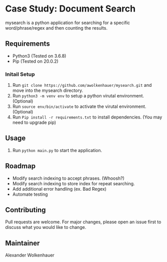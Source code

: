 # Case Study: Document Search

mysearch is a python application for searching for a specific word/phrase/regex and then counting the results.

## Requirements

* Python3 (Tested on 3.6.8)
* Pip (Tested on 20.0.2)

### Initail Setup

1. Run `git clone https://github.com/awolkenhauer/mysearch.git` and move into the mysearch directory.
2. Run `python3 -m venv env` to setup a python virutal environment. (Optional)
3. Run `source env/bin/activate` to activate the virutal environment. (Optional)
4. Run `Pip install -r requirements.txt` to install dependencies. (You may need to upgrade pip)

## Usage

1. Run `python main.py` to start the application.

## Roadmap

* Modify search indexing to accept phrases. (Whoosh?)
* Modify search indexing to store index for repeat searching.
* Add additional error handling (ex. Bad Regex)
* Automate testing

## Contributing

Pull requests are welcome. For major changes, please open an issue first to discuss what you would like to change.

## Maintainer

Alexander Wolkenhauer

